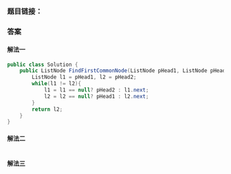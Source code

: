 ## 

### 题目链接：



### 答案

#### 解法一

```Java
public class Solution {
    public ListNode FindFirstCommonNode(ListNode pHead1, ListNode pHead2) {
        ListNode l1 = pHead1, l2 = pHead2;
        while(l1 != l2){
            l1 = l1 == null? pHead2 : l1.next;
            l2 = l2 == null? pHead1 : l2.next;
        }
        return l2;
    }
}
```
#### 解法二

```Java

```

#### 解法三

```Java

```

